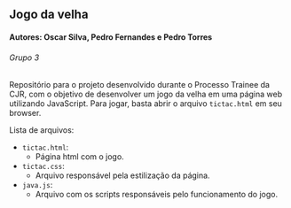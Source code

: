 ## Jogo da velha
#### Autores: Oscar Silva, Pedro Fernandes e Pedro Torres
###### Grupo 3

Repositório para o projeto desenvolvido durante o Processo Trainee da CJR, com
o objetivo de desenvolver um jogo da velha em uma página web utilizando
JavaScript. Para jogar, basta abrir o arquivo `tictac.html` em seu browser.

Lista de arquivos:
- `tictac.html`:
  - Página html com o jogo.
- `tictac.css`:
  - Arquivo responsável pela estilização da página.
- `java.js`:
  - Arquivo com os scripts responsáveis pelo funcionamento do jogo.
